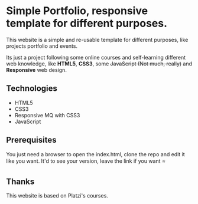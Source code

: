 # Simple Portfolio, responsive template for different purposes.

This website is a simple and re-usable template for different purposes, like projects portfolio and events. 

Its just a project following some online courses and self-learning different web knowledge, like **HTML5**, **CSS3**, some ~~JavaScript (Not much, really)~~ and **Responsive** web design.

## Technologies

* HTML5
* CSS3
* Responsive MQ with CSS3
* JavaScript

## Prerequisites

You just need a browser to open the index.html, clone the repo and edit it like you want. It'd to see your version, leave the link if you want :star:

## Thanks

This website is based on Platzi's courses.
